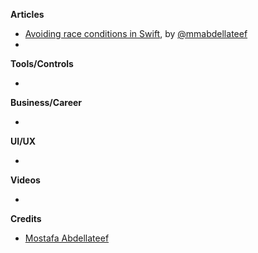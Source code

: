 **Articles**

* [Avoiding race conditions in Swift](https://medium.com/swiftcairo/avoiding-race-conditions-in-swift-9ccef0ec0b26), by [@mmabdellateef](https://twitter.com/mmabdellateef)
*

**Tools/Controls**

* 

**Business/Career**

* 

**UI/UX**

* 

**Videos**

* 

**Credits**

* [Mostafa Abdellateef](https://github.com/mmabdelateef)
